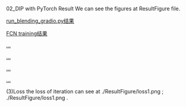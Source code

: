 
02_DIP with PyTorch
Result
We can see the figures at ResultFigure file.

[run_blending_gradio.py结果](./ResultFigure/1.png)

[FCN training结果](./ResultFigure/result_1.png)

[...](./ResultFigure/result_2.png)

[...](./ResultFigure/result_3.png)

[...](./ResultFigure/result_4.png)

[...](./ResultFigure/result_5.png)

(3)Loss
the loss of iteration can see at ./ResultFigure/loss1.png ; ./ResultFigure/loss1.png .

